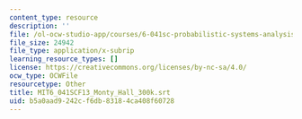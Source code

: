 ```yaml
---
content_type: resource
description: ''
file: /ol-ocw-studio-app/courses/6-041sc-probabilistic-systems-analysis-and-applied-probability-fall-2013/b5a0aad9242cf6db83184ca408f60728_MIT6_041SCF13_Monty_Hall_300k.srt
file_size: 24942
file_type: application/x-subrip
learning_resource_types: []
license: https://creativecommons.org/licenses/by-nc-sa/4.0/
ocw_type: OCWFile
resourcetype: Other
title: MIT6_041SCF13_Monty_Hall_300k.srt
uid: b5a0aad9-242c-f6db-8318-4ca408f60728
---
```

